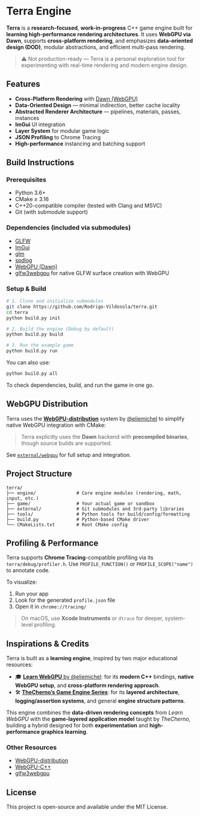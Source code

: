 # Terra Engine

**Terra** is a **research-focused**, **work-in-progress** C++ game engine built for **learning high-performance rendering architectures**. It uses **WebGPU via Dawn**, supports **cross-platform rendering**, and emphasizes **data-oriented design (DOD)**, modular abstractions, and efficient multi-pass rendering.

> ⚠️ Not production-ready — Terra is a personal exploration tool for experimenting with real-time rendering and modern engine design.


## Features

* **Cross-Platform Rendering** with [Dawn (WebGPU)](https://dawn.googlesource.com/)
* **Data-Oriented Design** — minimal indirection, better cache locality
* **Abstracted Renderer Architecture** — pipelines, materials, passes, instances
* **ImGui** UI integration
* **Layer System** for modular game logic
* **JSON Profiling** to Chrome Tracing
* **High-performance** instancing and batching support


## Build Instructions

### Prerequisites

* Python 3.6+
* CMake ≥ 3.16
* C++20-compatible compiler (tested with Clang and MSVC)
* Git (with submodule support)

### Dependencies (included via submodules)

* [GLFW](https://www.glfw.org/)
* [ImGui](https://github.com/ocornut/imgui)
* [glm](https://github.com/g-truc/glm)
* [spdlog](https://github.com/gabime/spdlog)
* [WebGPU (Dawn)](https://dawn.googlesource.com/dawn)
* [glfw3webgpu](https://github.com/eliemichel/glfw3webgpu) for native GLFW surface creation with WebGPU


### Setup & Build

```bash
# 1. Clone and initialize submodules
git clone https://github.com/Rodrigo-Vildosola/terra.git
cd terra
python build.py init

# 2. Build the engine (Debug by default)
python build.py build

# 3. Run the example game
python build.py run
```

You can also use:

```bash
python build.py all
```

To check dependencies, build, and run the game in one go.


## WebGPU Distribution

Terra uses the [**WebGPU-distribution**](https://github.com/eliemichel/WebGPU-distribution) system by [@eliemichel](https://github.com/eliemichel) to simplify native WebGPU integration with CMake:


> Terra explicitly uses the **Dawn** backend with **precompiled binaries**, though source builds are supported.

See [`external/webgpu`](external/webgpu) for full setup and integration.


## Project Structure

```
terra/
├── engine/               # Core engine modules (rendering, math, input, etc.)
├── game/                 # Your actual game or sandbox
├── external/             # Git submodules and 3rd-party libraries
├── tools/                # Python tools for build/config/formatting
├── build.py              # Python-based CMake driver
└── CMakeLists.txt        # Root CMake config
```


## Profiling & Performance

Terra supports **Chrome Tracing**-compatible profiling via its `terra/debug/profiler.h`. Use `PROFILE_FUNCTION()` or `PROFILE_SCOPE("name")` to annotate code.

To visualize:

1. Run your app
2. Look for the generated `profile.json` file
3. Open it in `chrome://tracing/`

> On macOS, use **Xcode Instruments** or `dtrace` for deeper, system-level profiling.


## Inspirations & Credits

Terra is built as a **learning engine**, inspired by two major educational resources:

* 🎓 [**Learn WebGPU** by @eliemichel](https://github.com/eliemichel/LearnWebGPU): for its **modern C++** bindings, **native WebGPU setup**, and **cross-platform rendering approach**.
* 🛠️ [**TheCherno’s Game Engine Series**](https://www.youtube.com/c/TheCherno): for its **layered architecture**, **logging/assertion systems**, and general **engine structure patterns**.

This engine combines the **data-driven rendering concepts** from *Learn WebGPU* with the **game-layered application model** taught by *TheCherno*, building a hybrid designed for both **experimentation** and **high-performance graphics learning**.

### Other Resources

* [WebGPU-distribution](https://github.com/eliemichel/WebGPU-distribution)
* [WebGPU-C++](https://github.com/eliemichel/WebGPU-Cpp)
* [glfw3webgpu](https://github.com/eliemichel/glfw3webgpu)



## License

This project is open-source and available under the MIT License.
